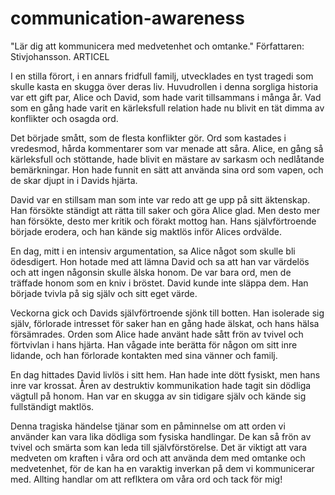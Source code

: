 # communication-awareness
"Lär dig att kommunicera med medvetenhet och omtanke."
Författaren: Stivjohansson. ARTICEL

I en stilla förort, i en annars fridfull familj, utvecklades en tyst tragedi som skulle kasta en skugga över deras liv. Huvudrollen i denna sorgliga historia var ett gift par, Alice och David, som hade varit tillsammans i många år. Vad som en gång hade varit en kärleksfull relation hade nu blivit en tät dimma av konflikter och osagda ord.

Det började smått, som de flesta konflikter gör. Ord som kastades i vredesmod, hårda kommentarer som var menade att såra. Alice, en gång så kärleksfull och stöttande, hade blivit en mästare av sarkasm och nedlåtande bemärkningar. Hon hade funnit en sätt att använda sina ord som vapen, och de skar djupt in i Davids hjärta.

David var en stillsam man som inte var redo att ge upp på sitt äktenskap. Han försökte ständigt att rätta till saker och göra Alice glad. Men desto mer han försökte, desto mer kritik och förakt mottog han. Hans självförtroende började erodera, och han kände sig maktlös inför Alices ordvälde.

En dag, mitt i en intensiv argumentation, sa Alice något som skulle bli ödesdigert. Hon hotade med att lämna David och sa att han var värdelös och att ingen någonsin skulle älska honom. De var bara ord, men de träffade honom som en kniv i bröstet. David kunde inte släppa dem. Han började tvivla på sig själv och sitt eget värde.

Veckorna gick och Davids självförtroende sjönk till botten. Han isolerade sig själv, förlorade intresset för saker han en gång hade älskat, och hans hälsa försämrades. Orden som Alice hade använt hade sått frön av tvivel och förtvivlan i hans hjärta. Han vågade inte berätta för någon om sitt inre lidande, och han förlorade kontakten med sina vänner och familj.

En dag hittades David livlös i sitt hem. Han hade inte dött fysiskt, men hans inre var krossat. Åren av destruktiv kommunikation hade tagit sin dödliga vägtull på honom. Han var en skugga av sin tidigare själv och kände sig fullständigt maktlös.

Denna tragiska händelse tjänar som en påminnelse om att orden vi använder kan vara lika dödliga som fysiska handlingar. De kan så frön av tvivel och smärta som kan leda till självförstörelse. Det är viktigt att vara medveten om kraften i våra ord och att använda dem med omtanke och medvetenhet, för de kan ha en varaktig inverkan på dem vi kommunicerar med. Allting handlar om att reflktera om våra ord och tack för mig!
